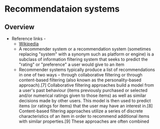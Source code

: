 
# Recommendataion systems

## Overview

- Reference links - 
  - [Wikipedia](https://en.m.wikipedia.org/wiki/Recommender_system#Collaborative_filtering)
  - A recommender system or a recommendation system (sometimes replacing "system" with a synonym such as platform or engine) is a subclass of information filtering system that seeks to predict the "rating" or "preference" a user would give to an item
  - Recommender systems typically produce a list of recommendations in one of two ways – through collaborative filtering or through content-based filtering (also known as the personality-based approach).[7] Collaborative filtering approaches build a model from a user's past behaviour (items previously purchased or selected and/or numerical ratings given to those items) as well as similar decisions made by other users. This model is then used to predict items (or ratings for items) that the user may have an interest in.[8] Content-based filtering approaches utilize a series of discrete characteristics of an item in order to recommend additional items with similar properties.[9] These approaches are often combined
  


  
